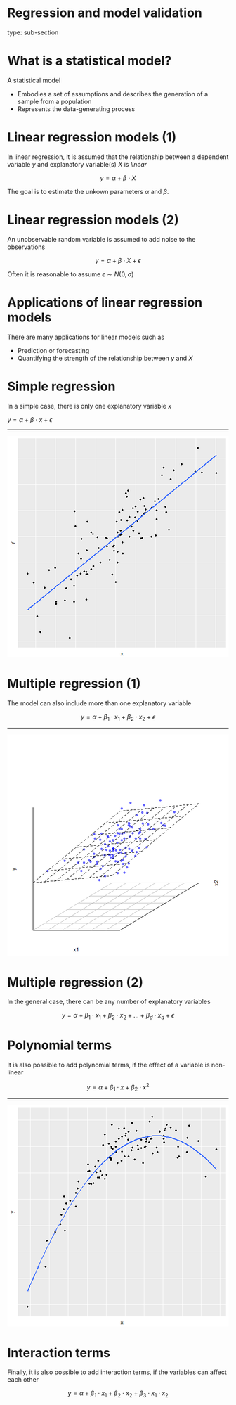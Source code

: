 

Regression and model validation
========================================================
type: sub-section

What is a statistical model?
========================================================

A statistical model 

- Embodies a set of assumptions and describes the generation of a sample from a population
- Represents the data-generating process


<!-- source: [wikipedia](https://en.wikipedia.org/wiki/Statistical_model) -->

Linear regression models (1)
========================================================

<!-- spoken: Linear regression is an approach for modeling the relationship between a scalar dependent variable $y$ and one or more explanatory variables $X$. -->

In linear regression, it is assumed that the relationship between a dependent variable $y$ and explanatory variable(s) $X$ is *linear*

$$y = \alpha + \beta \cdot X$$

The goal is to estimate the unkown parameters $\alpha$ and $\beta$.

Linear regression models (2)
========================================================

An unobservable random variable is assumed to add noise to the observations

$$y = \alpha + \beta \cdot X + \epsilon$$

Often it is reasonable to assume $\epsilon \sim N(0, \sigma)$

<!-- source: [wikipedia](https://en.wikipedia.org/wiki/Linear_regression) -->


Applications of linear regression models
========================================================
There are many applications for linear models such as

- Prediction or forecasting
- Quantifying the strength of the relationship between $y$ and $X$

Simple regression
========================================================

In a simple case, there is only one explanatory variable $x$

$y =  \alpha + \beta \cdot x + \epsilon$

***
![plot of chunk unnamed-chunk-1](figure/unnamed-chunk-1-1.png)



Multiple regression (1)
========================================================

The model can also include more than one explanatory variable

$$y = \alpha + \beta_1 \cdot x_1 + \beta_2 \cdot x_2 + \epsilon$$

***
![plot of chunk unnamed-chunk-2](figure/unnamed-chunk-2-1.png)


Multiple regression (2)
========================================================

In the general case, there can be any number of explanatory variables

$$y = \alpha + \beta_1 \cdot x_1 + \beta_2 \cdot x_2 + ... + \beta_d \cdot x_d + \epsilon$$


Polynomial terms
========================================================

It is also possible to add polynomial terms, if the effect of a variable is non-linear

$$y = \alpha + \beta_1 \cdot x + \beta_2 \cdot x^2$$

***

![plot of chunk unnamed-chunk-3](figure/unnamed-chunk-3-1.png)


Interaction terms
========================================================
 Finally, it is also possible to add interaction terms, if the variables can affect each other
 
 $$y = \alpha + \beta_1 \cdot x_1 + \beta_2 \cdot x_2 + \beta_3 \cdot x_1 \cdot x_2$$
 
